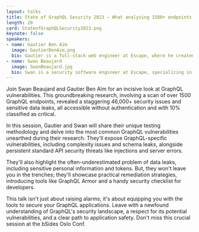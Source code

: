 ```yaml
---
layout: talks
title: State of GraphQL Security 2023 – What analysing 1500+ endpoints has told us about securing GraphQL in production
length: 20
card: StateofGraphQLSecurity2023.png
keynote: false
speakers:
- name: Gautier Ben Aïm
  image: GautierBenAim.png
  bio: Gautier is a full-stack web engineer at Escape, where he created the Escape Academy - an open source initiative aimed at training developers in GraphQL security. This project builds upon his experience developing CTF challenges for security conferences like THCon in France.
- name: Swan Beaujard
  image: SwanBeaujard.jpg
  bio: Swan is a security software engineer at Escape, specializing in dynamic application security testing. He is also a core contributor to open source projects related to GraphQL security, has experience in reverse engineering, and is passionate about software engineering.
---
```

Join Swan Beaujard and Gautier Ben Aïm for an incisive look at GraphQL vulnerabilities. This groundbreaking research, involving a scan of over 1500 GraphQL endpoints, revealed a staggering 46,000+ security issues and sensitive data leaks, all accessible without authentication and with 10% classified as critical.

In this session, Gautier and Swan will share their unique testing methodology and delve into the most common GraphQL vulnerabilities unearthed during their research. They'll expose GraphQL-specific vulnerabilities, including complexity issues and schema leaks, alongside persistent standard API security threats like injections and server errors.

They'll also highlight the often-underestimated problem of data leaks, including sensitive personal information and tokens. But, they won't leave you in the trenches; they'll showcase practical remediation strategies, introducing tools like GraphQL Armor and a handy security checklist for developers.

This talk isn't just about raising alarms; it's about equipping you with the tools to secure your GraphQL applications. Leave with a newfound understanding of GraphQL's security landscape, a respect for its potential vulnerabilities, and a clear path to application safety. Don't miss this crucial session at the bSides Oslo Conf.